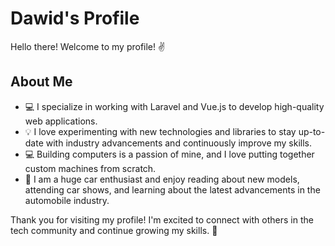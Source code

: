 # Dawid's Profile

Hello there! Welcome to my profile! ✌️

## About Me
- 💻 I specialize in working with Laravel and Vue.js to develop high-quality web applications.
- 💡 I love experimenting with new technologies and libraries to stay up-to-date with industry advancements and continuously improve my skills.
- 💻 Building computers is a passion of mine, and I love putting together custom machines from scratch. 
- 🚗 I am a huge car enthusiast and enjoy reading about new models, attending car shows, and learning about the latest advancements in the automobile industry.

Thank you for visiting my profile! I'm excited to connect with others in the tech community and continue growing my skills. 🤝
